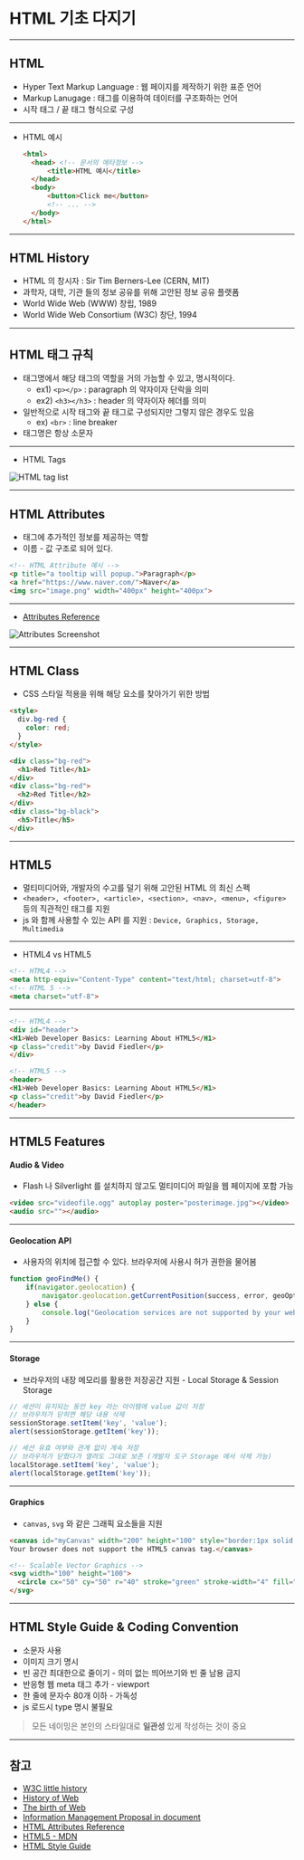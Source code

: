 <!-- $size: 16:9 -->
<!-- page_number: true -->
# HTML 기초 다지기

---

## HTML
- Hyper Text Markup Language : 웹 페이지를 제작하기 위한 표준 언어
- Markup Lanugage : 태그를 이용하여 데이터를 구조화하는 언어
- 시작 태그 / 끝 태그 형식으로 구성

---
- HTML 예시

  ``` html
  <html>
    <head> <!-- 문서의 메타정보 -->
        <title>HTML 예시</title>
    </head>
    <body>
        <button>Click me</button>
        <!-- ... -->
    </body>
  </html>
  ```

---
## HTML History
- HTML 의 창시자 : Sir Tim Berners-Lee (CERN, MIT)
- 과학자, 대학, 기관 들의 정보 공유를 위해 고안된 정보 공유 플랫폼
- World Wide Web (WWW) 창립, 1989
- World Wide Web Consortium (W3C) 창단, 1994

---
## HTML 태그 규칙
- 태그명에서 해당 태그의 역할을 거의 가늠할 수 있고, 명시적이다.
  - ex1) `<p></p>` : paragraph 의 약자이자 단락을 의미
  - ex2) `<h3></h3>` : header 의 약자이자 헤더를 의미
- 일반적으로 시작 태그와 끝 태그로 구성되지만 그렇지 않은 경우도 있음
  - ex) `<br>` : line breaker
- 태그명은 항상 소문자

---
- HTML Tags

![HTML tag list]()

---
## HTML Attributes
- 태그에 추가적인 정보를 제공하는 역할
- 이름 - 값 구조로 되어 있다.

```html
<!-- HTML Attribute 예시 -->
<p title="a tooltip will popup.">Paragraph</p>
<a href="https://www.naver.com/">Naver</a>
<img src="image.png" width="400px" height="400px">
```

---
- [Attributes Reference](https://www.w3schools.com/tags/ref_attributes.asp)

![Attributes Screenshot](/Users/gihyojoshuajang/Documents/Programming/TIL/education/fast_campus/1st_week/attributes.png)

---
## HTML Class
- CSS 스타일 적용을 위해 해당 요소를 찾아가기 위한 방법

```html
<style>
  div.bg-red {
    color: red;
  }
</style>

<div class="bg-red">
  <h1>Red Title</h1>
</div>
<div class="bg-red">
  <h2>Red Title</h2>
</div>
<div class="bg-black">
  <h5>Title</h5>
</div>
```

---
## HTML5
- 멀티미디어와, 개발자의 수고를 덜기 위해 고안된 HTML 의 최신 스펙
- `<header>, <footer>, <article>, <section>, <nav>, <menu>, <figure>` 등의 직관적인 태그를 지원
- js 와 함께 사용할 수 있는 API 를 지원 : `Device, Graphics, Storage, Multimedia`

---
- HTML4 vs HTML5

```html
<!-- HTML4 -->
<meta http-equiv="Content-Type" content="text/html; charset=utf-8">
<!-- HTML 5 -->
<meta charset="utf-8">
```

---
```html
<!-- HTML4 -->
<div id="header">
<H1>Web Developer Basics: Learning About HTML5</H1>
<p class="credit">by David Fiedler</p>
</div>

<!-- HTML5 -->
<header>
<H1>Web Developer Basics: Learning About HTML5</H1>
<p class="credit">by David Fiedler</p>
</header>
```

---
## HTML5 Features
#### Audio & Video
- Flash 나 Silverlight 를 설치하지 않고도 멀티미디어 파일을 웹 페이지에 포함 가능

```html
<video src="videofile.ogg" autoplay poster="posterimage.jpg"></video>
<audio src=""></audio>
```

---
#### Geolocation API
- 사용자의 위치에 접근할 수 있다. 브라우저에 사용시 허가 권한을 물어봄

```javascript
function geoFindMe() {
    if(navigator.geolocation) {
        navigator.geolocation.getCurrentPosition(success, error, geoOptions);
    } else {
        console.log("Geolocation services are not supported by your web browser.");
    }
}
```

---
#### Storage
- 브라우저의 내장 메모리를 활용한 저장공간 지원 - Local Storage & Session Storage

```javascript
// 세션이 유지되는 동안 key 라는 아이템에 value 값이 저장
// 브라우저가 닫히면 해당 내용 삭제
sessionStorage.setItem('key', 'value');
alert(sessionStorage.getItem('key'));

// 세션 유효 여부와 관계 없이 계속 저장
// 브라우저가 닫혔다가 열려도 그대로 보존 (개발자 도구 Storage 에서 삭제 가능)
localStorage.setItem('key', 'value');
alert(localStorage.getItem('key'));
```

---
#### Graphics
- `canvas`, `svg` 와 같은 그래픽 요소들을 지원

```html
<canvas id="myCanvas" width="200" height="100" style="border:1px solid #d3d3d3;">
Your browser does not support the HTML5 canvas tag.</canvas>

<!-- Scalable Vector Graphics -->
<svg width="100" height="100">
  <circle cx="50" cy="50" r="40" stroke="green" stroke-width="4" fill="yellow" />
</svg>
```

---
## HTML Style Guide & Coding Convention
- 소문자 사용
- 이미지 크기 명시
- 빈 공간 최대한으로 줄이기 - 의미 없는 띄어쓰기와 빈 줄 남용 금지
- 반응형 웹 meta 태그 추가 - viewport
- 한 줄에 문자수 80개 이하 - 가독성
- js 로드시 type 명시 불필요

> 모든 네이밍은 본인의 스타일대로 **일관성** 있게 작성하는 것이 중요
---
## 참고
- [W3C little history](https://www.w3.org/History.html)
- [History of Web](http://webfoundation.org/about/vision/history-of-the-web/)
- [The birth of Web](http://home.cern/topics/birth-web)
- [Information Management Proposal in document](https://www.w3.org/History/1989/proposal.html)
- [HTML Attributes Reference](https://www.w3schools.com/tags/ref_attributes.asp)
- [HTML5 - MDN](https://developer.mozilla.org/ko/docs/Web/HTML/HTML5)
- [HTML Style Guide](https://www.w3schools.com/html/html5_syntax.asp)
